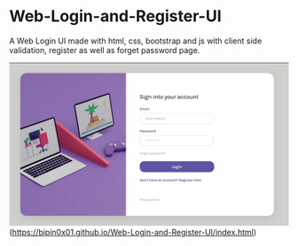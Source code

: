 # Web-Login-and-Register-UI
A Web Login UI made with html, css, bootstrap and js with client side validation, register as well as forget password page.

![Demo](https://raw.githubusercontent.com/bipin0x01/Web-Login-and-Register-UI/main/assets/images/login%20UI.png)(https://bipin0x01.github.io/Web-Login-and-Register-UI/index.html)
